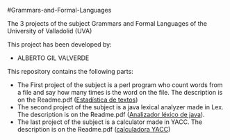 #Grammars-and-Formal-Languages

The 3 projects of the subject Grammars and Formal Languages of the University of Valladolid (UVA)

This project has been developed by:

<ul>
<li>ALBERTO GIL VALVERDE</li>
</ul>

This repository contains the following parts:

<ul>
<li>The First project of the subject is a perl program who count words from a file and say how many times is the word on the file. The description is on the Readme.pdf (<a href="https://github.com/albertogilval/Grammars-and-Formal-Languages/tree/master/Estad%C3%ADstica%20de%20textos">Estadística de textos</a>)</li>
<li>The second project of the subject is a java lexical analyzer made in Lex. The description is on the Readme.pdf (<a href="https://github.com/albertogilval/Grammars-and-Formal-Languages/tree/master/Analizador%20l%C3%A9xico%20de%20java">Analizador léxico de java</a>).</li>
<li>The last project of the subject is a calculator made in YACC. The description is on the Readme.pdf (<a href="https://github.com/albertogilval/Grammars-and-Formal-Languages/tree/master/calculadora%20YACC">calculadora YACC</a>)
</ul>
